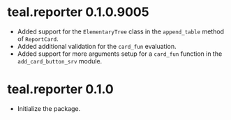 # teal.reporter 0.1.0.9005

* Added support for the `ElementaryTree` class in the `append_table` method of `ReportCard`.
* Added additional validation for the `card_fun` evaluation.
* Added support for more arguments setup for a `card_fun` function in the `add_card_button_srv` module.

# teal.reporter 0.1.0

* Initialize the package.
